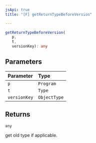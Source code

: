 ```yaml
---
jsApi: true
title: "[F] getReturnTypeBeforeVersion"

---
```

```ts
getReturnTypeBeforeVersion(
   p, 
   t, 
   versionKey): any
```

## Parameters

| Parameter | Type |
| :------ | :------ |
| `p` | `Program` |
| `t` | `Type` |
| `versionKey` | `ObjectType` |

## Returns

`any`

get old type if applicable.
